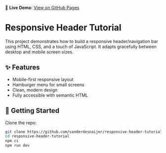 🔗 **Live Demo**: [View on GitHub Pages](https://sanderdesnaijer.github.io/responsive-header-tutorial/)

# Responsive Header Tutorial

This project demonstrates how to build a responsive header/navigation bar using HTML, CSS, and a touch of JavaScript. It adapts gracefully between desktop and mobile screen sizes.

## ✨ Features

- Mobile-first responsive layout
- Hamburger menu for small screens
- Clean, modern design
- Fully accessible with semantic HTML

## 🚀 Getting Started

Clone the repo:

```bash
git clone https://github.com/sanderdesnaijer/responsive-header-tutorial.git
cd responsive-header-tutorial
npm ci
npm run dev


